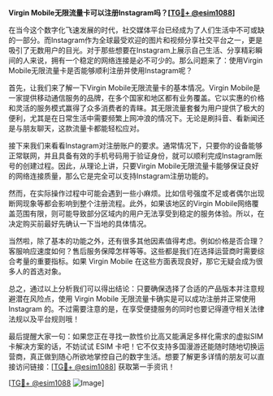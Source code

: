 **Virgin Mobile无限流量卡可以注册Instagram吗？[[TG💪+ @esim1088](https://t.me/s/esim1088)]**

在当今这个数字化飞速发展的时代，社交媒体平台已经成为了人们生活中不可或缺的一部分。而Instagram作为全球最受欢迎的图片和视频分享社交平台之一，更是吸引了无数用户的目光。对于那些想要在Instagram上展示自己生活、分享精彩瞬间的人来说，拥有一个稳定的网络连接是必不可少的。那么问题来了：使用Virgin Mobile无限流量卡是否能够顺利注册并使用Instagram呢？

首先，让我们来了解一下Virgin Mobile无限流量卡的基本情况。Virgin Mobile是一家提供移动通信服务的品牌，在多个国家和地区都有业务覆盖。它以实惠的价格和灵活的服务模式赢得了众多消费者的青睐。其无限流量套餐为用户提供了极大的便利，尤其是在日常生活中需要频繁上网冲浪的情况下。无论是刷抖音、看新闻还是与朋友聊天，这款流量卡都能轻松应对。

接下来我们来看看Instagram对注册账户的要求。通常情况下，只要你的设备能够正常联网，并且具备有效的手机号码用于验证身份，就可以顺利完成Instagram账号的创建过程。因此，从理论上讲，只要Virgin Mobile无限流量卡能够保证良好的网络连接质量，那么它是完全可以支持Instagram注册功能的。

然而，在实际操作过程中可能会遇到一些小麻烦。比如信号强度不足或者偶尔出现断网现象等都会影响到整个注册流程。此外，如果该地区的Virgin Mobile网络覆盖范围有限，则可能导致部分区域内的用户无法享受到稳定的服务体验。所以，在决定购买前最好先确认一下当地的具体情况。

当然啦，除了基本的功能之外，还有很多其他因素值得考虑。例如价格是否合理？客服响应速度如何？售后服务保障怎样等等。这些都是我们在选择运营商时需要综合考量的重要指标。如果 Virgin Mobile 在这些方面表现良好，那它无疑会成为很多人的首选对象。

总之，通过以上分析我们可以得出结论：只要确保选择了合适的产品版本并注意规避潜在风险点，使用 Virgin Mobile 无限流量卡确实是可以成功注册并正常使用 Instagram 的。不过需要注意的是，在享受便捷服务的同时也要记得遵守相关法律法规以及平台规则哦！

最后提醒大家一句：如果您正在寻找一款性价比高又能满足多样化需求的虚拟SIM卡解决方案的话，不妨试试 ESIM 卡吧！它不仅支持多国漫游还能随时随地切换运营商，真正做到随心所欲地掌控自己的数字生活。想要了解更多详情的朋友可以直接访问链接：[[TG💪+ @esim1088](https://t.me/s/esim1088)] 获取第一手资讯！

[[TG💪+ @esim1088](https://t.me/s/esim1088) ![Image](https://i.postimg.cc/4NQfJmqS/Snipaste-2025-05-13-00-14-12.png)]